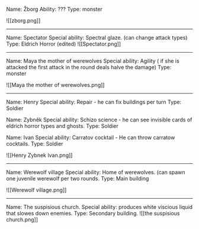 Name: Žborg Ability: ??? 
Type: monster

![[zborg.png]]

---

Name: Spectator 
Special ability: Spectral glaze. (can change attack types) 
Type: Eldrich Horror (edited)
![[Spectator.png]]

---
Name: Maya the mother of werewolves 
Special ability: Agility ( if she is attacked the first attack in the round deals halve the damage) 
Type: monster

![[Maya the mother of werewolves.png]]

---

Name: Henry 
Special ability: Repair - he can fix buildings per turn
Type: Soldier 

Name: Zybněk
Special ability: Schizo science - he can see invisible cards of eldrich horror types and ghosts.
Type: Soldier 

Name: Ivan
Special ability: Carratov cocktail - He can throw carratow cocktails.
Type: Soldier

![[Henry Zybnek Ivan.png]]

---

Name: Werewolf village 
Special ability: Home of werewolves. (can spawn one juvenile werewolf per two rounds. Type: Main building

![[Werewolf village.png]]

---

Name: The suspisious church. 
Special ability: produces white viscious liquid that slowes down enemies. 
Type: Secondary building.
![[the suspisious church.png]]


